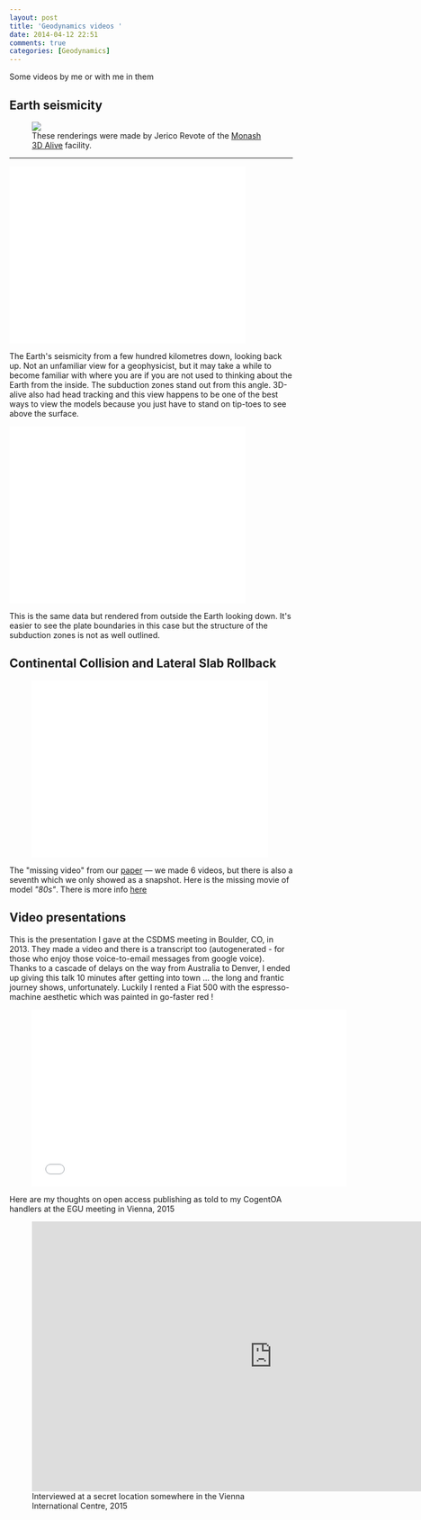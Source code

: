 ```yaml
---
layout: post
title: 'Geodynamics videos '
date: 2014-04-12 22:51
comments: true
categories: [Geodynamics]
---
```


Some videos by me or with me in them

## Earth seismicity

<figure>
<img class="left" src="http://user-image.logdown.io/user/7331/blog/7268/post/193447/CVtyKhbVQRKPzvW55Zwk_internal_03_1000x697.png" >
<figcaption>
These renderings were made by Jerico Revote of the
<a href="http://www.monash.edu.au/news/monashmemo/assets/includes/content/20100707/stories-lead.html
"> Monash 3D Alive</a> facility.
</figcaption>
</figure>

---

<div name="you-tube-video">
	<iframe width="420" height="315" src="//www.youtube.com/embed/-Agnmrhv9M4?rel=0"
  				frameborder="0" allowfullscreen>
	</iframe>
</div>

The Earth's seismicity from a few hundred kilometres down, looking back up. Not an unfamiliar view for a geophysicist, but it may take a while to become familiar with where you are if you are not used to thinking about the Earth from the inside. The subduction zones stand out from this angle. 3D-alive also had head tracking and this view happens to be one of the best ways to view the models because you just have to stand on tip-toes to see above the surface.

<div name="you-tube-video">
<iframe width="420" height="315" src="//www.youtube.com/embed/IhlaQF6N7_s?rel=0"
        frameborder="0" allowfullscreen>
</iframe>
</div>

This is the same data but rendered from outside the Earth looking down. It's easier to see the plate boundaries in this case but the structure of the subduction zones is not as well outlined.

## Continental Collision and Lateral Slab Rollback

<figure>
<div name="you-tube-video">
	<iframe width="420" height="315" src="//www.youtube.com/embed/cVulRP2tUGM?rel=0"
  				frameborder="0" allowfullscreen>
	</iframe>
</div>
</figure>

The "missing video" from our [paper](http://dx.doi.org/10.1038/nature13033) — we made 6 videos, but there is also a seventh which we only showed as a snapshot. Here is the missing movie of model _"80s"_. There is more info [here](http://www.moresi.info/posts/2014/04/02/models-of-subduction-collision-and-re-initiation)

## Video presentations

This is the presentation I gave at the CSDMS meeting in Boulder, CO, in 2013. They made a video and there is a transcript too (autogenerated - for those who enjoy those voice-to-email messages from google voice). Thanks to a cascade of delays on the way from Australia to Denver, I ended up giving this talk 10 minutes after getting into town ... the long and frantic journey shows, unfortunately. Luckily I rented a Fiat 500 with the espresso-machine aesthetic which was painted in go-faster red !

<figure>
<div name="you-tube-video">
<iframe width="560" height="315" src="//www.youtube.com/embed/dDBZrFiyGlM?rel=0" frameborder="0" allowfullscreen></iframe>
</div>
</figure>

Here are my thoughts on open access publishing as told to my CogentOA handlers at the EGU meeting in Vienna, 2015

<figure>
<iframe width="854" height="480" src="https://www.youtube.com/embed/4xn7Tj6H8Vk?list=PLA3yUAJmq40WwZRb5_HMTDJytQkH97yr1" frameborder="0" allowfullscreen></iframe>
   <figcaption>
   Interviewed at a secret location somewhere in the Vienna International Centre, 2015
   </figcaption>
</figure>
